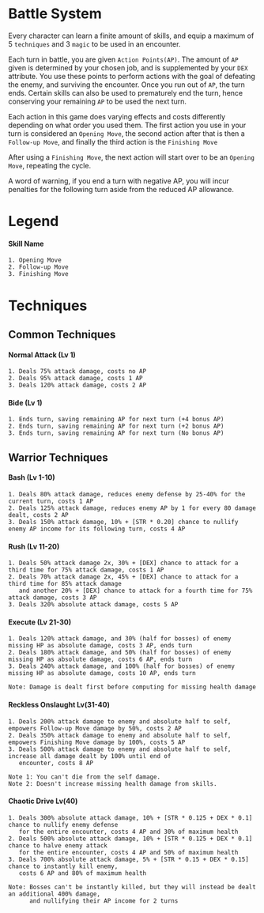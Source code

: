 Battle System
======
Every character can learn a finite amount of skills, and equip a maximum of 5 `techniques` and 3 `magic` to be used in an encounter.


Each turn in battle, you are given `Action Points(AP)`. 
The amount of `AP` given is determined by your chosen job, and is supplemented by your `DEX` attribute.
You use these points to perform actions with the goal of defeating the enemy, and surviving the encounter.
Once you run out of `AP`, the turn ends.
Certain skills can also be used to prematurely end the turn, hence conserving your remaining `AP` to be used the next turn.

Each action in this game does varying effects and costs differently depending on what order you used them.
The first action you use in your turn is considered an `Opening Move`,
the second action after that is then a `Follow-up Move`,
and finally the third action is the `Finishing Move`

After using a `Finishing Move`, the next action will start over to be an `Opening Move`, repeating the cycle.

A word of warning, if you end a turn with negative AP, you will incur penalties for the following turn 
aside from the reduced AP allowance.

Legend
======
#### Skill Name
```
1. Opening Move
2. Follow-up Move
3. Finishing Move
```

Techniques
======

Common Techniques
------
#### Normal Attack (Lv 1)
```
1. Deals 75% attack damage, costs no AP
2. Deals 95% attack damage, costs 1 AP
3. Deals 120% attack damage, costs 2 AP
```
#### Bide (Lv 1)
```
1. Ends turn, saving remaining AP for next turn (+4 bonus AP)
2. Ends turn, saving remaining AP for next turn (+2 bonus AP)
3. Ends turn, saving remaining AP for next turn (No bonus AP)
```
Warrior Techniques
------
#### Bash (Lv 1-10)
```
1. Deals 80% attack damage, reduces enemy defense by 25-40% for the current turn, costs 1 AP
2. Deals 125% attack damage, reduces enemy AP by 1 for every 80 damage dealt, costs 2 AP
3. Deals 150% attack damage, 10% + [STR * 0.20] chance to nullify enemy AP income for its following turn, costs 4 AP
```
#### Rush (Lv 11-20)
```
1. Deals 50% attack damage 2x, 30% + [DEX] chance to attack for a third time for 75% attack damage, costs 1 AP
2. Deals 70% attack damage 2x, 45% + [DEX] chance to attack for a third time for 85% attack damage
   and another 20% + [DEX] chance to attack for a fourth time for 75% attack damage, costs 3 AP
3. Deals 320% absolute attack damage, costs 5 AP
```
#### Execute (Lv 21-30)
```
1. Deals 120% attack damage, and 30% (half for bosses) of enemy missing HP as absolute damage, costs 3 AP, ends turn
2. Deals 180% attack damage, and 50% (half for bosses) of enemy missing HP as absolute damage, costs 6 AP, ends turn
3. Deals 240% attack damage, and 100% (half for bosses) of enemy missing HP as absolute damage, costs 10 AP, ends turn

Note: Damage is dealt first before computing for missing health damage
```
#### Reckless Onslaught Lv(31-40)
```
1. Deals 200% attack damage to enemy and absolute half to self, empowers Follow-up Move damage by 50%, costs 2 AP
2. Deals 350% attack damage to enemy and absolute half to self, empowers Finishing Move damage by 100%, costs 5 AP
3. Deals 500% attack damage to enemy and absolute half to self, increase all damage dealt by 100% until end of
   encounter, costs 8 AP
   
Note 1: You can't die from the self damage.
Note 2: Doesn't increase missing health damage from skills.
```
#### Chaotic Drive Lv(40)
```
1. Deals 300% absolute attack damage, 10% + [STR * 0.125 + DEX * 0.1] chance to nullify enemy defense
   for the entire encounter, costs 4 AP and 30% of maximum health
2. Deals 500% absolute attack damage, 10% + [STR * 0.125 + DEX * 0.1] chance to halve enemy attack
   for the entire encounter, costs 4 AP and 50% of maximum health
3. Deals 700% absolute attack damage, 5% + [STR * 0.15 + DEX * 0.15] chance to instantly kill enemy,
   costs 6 AP and 80% of maximum health
   
Note: Bosses can't be instantly killed, but they will instead be dealt an additional 400% damage,
      and nullifying their AP income for 2 turns
